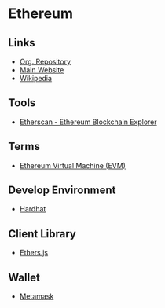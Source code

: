 # Ethereum

<!--
Avalanche
Solana
Fantom
Near
Cloken

https://github.com/scaffold-eth/scaffold-eth
-->

## Links

- [Org. Repository](https://github.com/ethereum)
- [Main Website](https://ethereum.org)
- [Wikipedia](https://en.wikipedia.org/wiki/Ethereum)

## Tools

- [Etherscan - Ethereum Blockchain Explorer](https://etherscan.io/)

<!--
https://snapshot.org
-->

## Terms

- [Ethereum Virtual Machine (EVM)](https://ethereum.org/en/developers/docs/evm/)

## Develop Environment

- [Hardhat](/hardhat.md)

## Client Library

- [Ethers.js](/ethers.js.md)

## Wallet

- [Metamask](/metamask.md)
